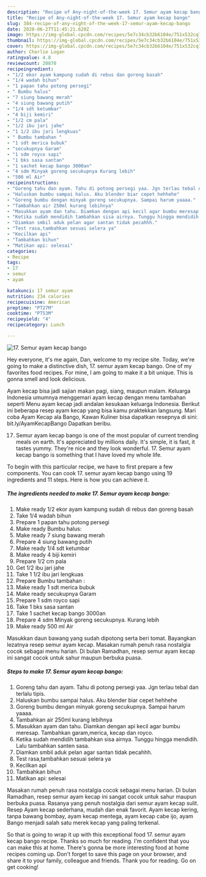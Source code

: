 ```yaml
---
description: "Recipe of Any-night-of-the-week 17. Semur ayam kecap bango"
title: "Recipe of Any-night-of-the-week 17. Semur ayam kecap bango"
slug: 384-recipe-of-any-night-of-the-week-17-semur-ayam-kecap-bango
date: 2020-06-27T11:45:21.620Z
image: https://img-global.cpcdn.com/recipes/5e7c34cb32b6104e/751x532cq70/17-semur-ayam-kecap-bango-foto-resep-utama.jpg
thumbnail: https://img-global.cpcdn.com/recipes/5e7c34cb32b6104e/751x532cq70/17-semur-ayam-kecap-bango-foto-resep-utama.jpg
cover: https://img-global.cpcdn.com/recipes/5e7c34cb32b6104e/751x532cq70/17-semur-ayam-kecap-bango-foto-resep-utama.jpg
author: Charlie Logan
ratingvalue: 4.8
reviewcount: 20870
recipeingredient:
- "1/2 ekor ayam kampung sudah di rebus dan goreng basah"
- "1/4 wadah bihun"
- "1 papan tahu potong persegi"
- " Bumbu halus"
- "7 siung bawang merah"
- "4 siung bawang putih"
- "1/4 sdt ketumbar"
- "4 biji kemiri"
- "1/2 cm pala"
- "1/2 ibu jari jahe"
- "1 1/2 ibu jari lengkuas"
- " Bumbu tambahan "
- "1 sdt merica bubuk"
- "secukupnya Garam"
- "1 sdm royco sapi"
- "1 bks sasa santan"
- "1 sachet kecap bango 3000an"
- "4 sdm Minyak goreng secukupnya Kurang lebih"
- "500 ml Air"
recipeinstructions:
- "Goreng tahu dan ayam. Tahu di potong persegi yaa. Jgn terlau tebal dan terlalu tipis."
- "Haluskan bumbu sampai halus. Aku blender biar cepet hehhehe"
- "Goreng bumbu dengan minyak goreng secukupnya. Sampai harum yaaaa."
- "Tambahkan air 250ml kurang lebihnya"
- "Masukkan ayam dan tahu. Diamkan dengan api kecil agar bumbu meresap. Tambahkan garam,merica, kecap dan royco."
- "Ketika sudah mendidih tambahkan sisa airnya. Tunggu hingga mendidih. Lalu tambahkan santen sasa."
- "Diamkan smbil aduk pelan agar santan tidak pecahhh."
- "Test rasa,tambahkan sesuai selera ya"
- "Kecilkan api"
- "Tambahkan bihun"
- "Matikan api: selesai"
categories:
- Recipe
tags:
- 17
- semur
- ayam

katakunci: 17 semur ayam 
nutrition: 234 calories
recipecuisine: American
preptime: "PT27M"
cooktime: "PT53M"
recipeyield: "4"
recipecategory: Lunch

---
```



![17. Semur ayam kecap bango](https://img-global.cpcdn.com/recipes/5e7c34cb32b6104e/751x532cq70/17-semur-ayam-kecap-bango-foto-resep-utama.jpg)

Hey everyone, it's me again, Dan, welcome to my recipe site. Today, we're going to make a distinctive dish, 17. semur ayam kecap bango. One of my favorites food recipes. For mine, I am going to make it a bit unique. This is gonna smell and look delicious.

Ayam kecap bisa jadi sajian makan pagi, siang, maupun malam. Keluarga Indonesia umumnya menggemari ayam kecap dengan menu tambahan seperti Menu ayam kecap jadi andalan kesukaan keluarga Indonesia. Berikut ini beberapa resep ayam kecap yang bisa kamu praktekkan langsung. Mari coba Ayam Kecap ala Bango, Kawan Kuliner bisa dapatkan resepnya di sini: bit.ly/AyamKecapBango Dapatkan beribu.

17. Semur ayam kecap bango is one of the most popular of current trending meals on earth. It's appreciated by millions daily. It's simple, it is fast, it tastes yummy. They're nice and they look wonderful. 17. Semur ayam kecap bango is something that I have loved my whole life.


To begin with this particular recipe, we have to first prepare a few components. You can cook 17. semur ayam kecap bango using 19 ingredients and 11 steps. Here is how you can achieve it.

<!--inarticleads1-->

##### The ingredients needed to make 17. Semur ayam kecap bango:

1. Make ready 1/2 ekor ayam kampung sudah di rebus dan goreng basah
1. Take 1/4 wadah bihun
1. Prepare 1 papan tahu potong persegi
1. Make ready  Bumbu halus:
1. Make ready 7 siung bawang merah
1. Prepare 4 siung bawang putih
1. Make ready 1/4 sdt ketumbar
1. Make ready 4 biji kemiri
1. Prepare 1/2 cm pala
1. Get 1/2 ibu jari jahe
1. Take 1 1/2 ibu jari lengkuas
1. Prepare  Bumbu tambahan :
1. Make ready 1 sdt merica bubuk
1. Make ready secukupnya Garam
1. Prepare 1 sdm royco sapi
1. Take 1 bks sasa santan
1. Take 1 sachet kecap bango 3000an
1. Prepare 4 sdm Minyak goreng secukupnya. Kurang lebih
1. Make ready 500 ml Air


Masukkan daun bawang yang sudah dipotong serta beri tomat. Bayangkan lezatnya resep semur ayam kecap. Masakan rumah penuh rasa nostalgia cocok sebagai menu harian. Di bulan Ramadhan, resep semur ayam kecap ini sangat cocok untuk sahur maupun berbuka puasa. 

<!--inarticleads2-->

##### Steps to make 17. Semur ayam kecap bango:

1. Goreng tahu dan ayam. Tahu di potong persegi yaa. Jgn terlau tebal dan terlalu tipis.
1. Haluskan bumbu sampai halus. Aku blender biar cepet hehhehe
1. Goreng bumbu dengan minyak goreng secukupnya. Sampai harum yaaaa.
1. Tambahkan air 250ml kurang lebihnya
1. Masukkan ayam dan tahu. Diamkan dengan api kecil agar bumbu meresap. Tambahkan garam,merica, kecap dan royco.
1. Ketika sudah mendidih tambahkan sisa airnya. Tunggu hingga mendidih. Lalu tambahkan santen sasa.
1. Diamkan smbil aduk pelan agar santan tidak pecahhh.
1. Test rasa,tambahkan sesuai selera ya
1. Kecilkan api
1. Tambahkan bihun
1. Matikan api: selesai


Masakan rumah penuh rasa nostalgia cocok sebagai menu harian. Di bulan Ramadhan, resep semur ayam kecap ini sangat cocok untuk sahur maupun berbuka puasa. Rasanya yang penuh nostalgia dari semur ayam kecap sulit. Resep Ayam kecap sederhana, mudah dan enak favorit. Ayam kecap kering, tanpa bawang bombay, ayam kecap mentega, ayam kecap cabe ijo, ayam Bango menjadi salah satu merek kecap yang paling terkenal. 

So that is going to wrap it up with this exceptional food 17. semur ayam kecap bango recipe. Thanks so much for reading. I'm confident that you can make this at home. There's gonna be more interesting food at home recipes coming up. Don't forget to save this page on your browser, and share it to your family, colleague and friends. Thank you for reading. Go on get cooking!
